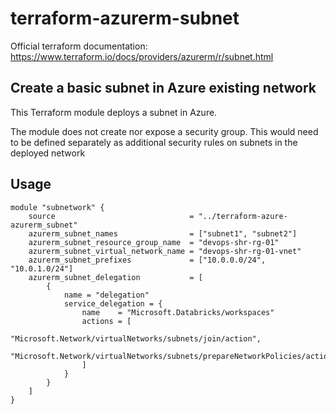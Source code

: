 # terraform-azurerm-subnet

Official terraform documentation: https://www.terraform.io/docs/providers/azurerm/r/subnet.html

## Create a basic subnet in Azure existing network

This Terraform module deploys a subnet in Azure.

The module does not create nor expose a security group. This would need to be defined separately as additional security rules on subnets in the deployed network

## Usage

```hcl
module "subnetwork" {
    source                              = "../terraform-azure-azurerm_subnet"
    azurerm_subnet_names                = ["subnet1", "subnet2"]
    azurerm_subnet_resource_group_name  = "devops-shr-rg-01"
    azurerm_subnet_virtual_network_name = "devops-shr-rg-01-vnet"
    azurerm_subnet_prefixes             = ["10.0.0.0/24", "10.0.1.0/24"]
    azurerm_subnet_delegation           = [
        {
            name = "delegation"
            service_delegation = {
                name    = "Microsoft.Databricks/workspaces"
                actions = [
                    "Microsoft.Network/virtualNetworks/subnets/join/action", 
                    "Microsoft.Network/virtualNetworks/subnets/prepareNetworkPolicies/action"
                ]
            }
        }
    ]
}

```